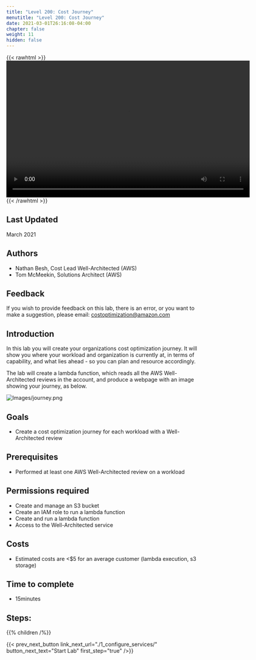 ```yaml
---
title: "Level 200: Cost Journey"
menutitle: "Level 200: Cost Journey"
date: 2021-03-01T26:16:08-04:00
chapter: false
weight: 11
hidden: false
---
```

{{< rawhtml >}}
<video width="640" height="360" controls>
  <source src="https://d3h9zoi3eqyz7s.cloudfront.net/Cost/Videos/CostJourney.mp4" type="video/mp4">
  Your browser doesn't support video, or if you're on GitHub head to https://wellarchitectedlabs.com to watch the video.
</video>
{{< /rawhtml >}}

## Last Updated
March 2021

## Authors
- Nathan Besh, Cost Lead Well-Architected (AWS)
- Tom McMeekin, Solutions Architect (AWS)

## Feedback
If you wish to provide feedback on this lab, there is an error, or you want to make a suggestion, please email: costoptimization@amazon.com

## Introduction
In this lab you will create your organizations cost optimization journey.  It will show you where your workload and organization is currently
at, in terms of capability, and what lies ahead - so you can plan and resource accordingly.

The lab will create a lambda function, which reads all the AWS Well-Architected reviews in the account, and produce a webpage with an image showing your journey, as below.

![Images/journey.png](/Cost/200_cost_journey/Images/journey.png)

## Goals
- Create a cost optimization journey for each workload with a Well-Architected review

## Prerequisites
- Performed at least one AWS Well-Architected review on a workload

## Permissions required
- Create and manage an S3 bucket
- Create an IAM role to run a lambda function
- Create and run a lambda function
- Access to the Well-Architected service

## Costs
- Estimated costs are <$5 for an average customer (lambda execution, s3 storage)

## Time to complete
- 15minutes

## Steps:
{{% children  /%}}

{{< prev_next_button link_next_url="./1_configure_services/" button_next_text="Start Lab" first_step="true" />}}
